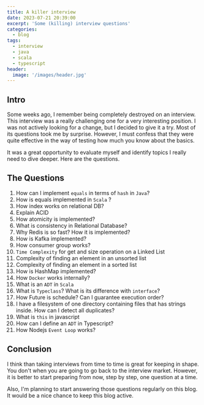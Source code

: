 ```yaml
---
title: A killer interview 
date: 2023-07-21 20:39:00
excerpt: 'Some (killing) interview questions'
categories:
  - blog
tags:
  - interview
  - java
  - scala
  - typescript
header:
  image: '/images/header.jpg'
---
```

## Intro

Some weeks ago, I remember being completely destroyed on an interview. This interview was a really challenging one for a very interesting position. I was not actively looking for a change, but I decided to give it a try. Most of its questions took me by surprise. However, I must confess that they were quite effective in the way of testing how much you know about the basics.

It was a great opportunity to evaluate myself and identify topics I really need to dive deeper. Here are the questions.

## The Questions

1. How can I implement `equals` in terms of `hash` in `Java`?
2. How is equals implemented in `Scala` ?
3. How index works on relational DB?
4. Explain ACID
5. How atomicity is implemented?
6. What is consistency in Relational Database?
7. Why Redis is so fast? How it is implemented?
8. How is Kafka implemented?
9. How consumer group works?
10. `Time Complexity` for get and size operation on a Linked List
11. Complexity of finding an element in an unsorted list
12. Complexity of finding an element in a sorted list
13. How is HashMap implemented?
14. How `Docker` works internally?
15. What is an `ADT` in `Scala`
16. What is `Typeclass`? What is its difference with `interface`?
17. How Future is schedule? Can I guarantee execution order?
18. I have a filesystem of one directory containing files that has strings inside. How can I detect all duplicates?
19. What is `this` in javascript
20. How can I define an `ADT` in Typescript?
21. How Nodejs `Event Loop` works?

## Conclusion

I think than taking interviews from time to time is great for keeping in shape. You don't when you are going to go back to the interview market. However, it is better to start preparing from now, step by step, one question at a time.

Also, I'm planning to start answering those questions regularly on this blog. It would be a nice chance to keep this blog active.

